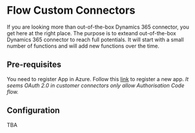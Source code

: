 # Flow Custom Connectors
If you are looking more than out-of-the-box Dynamics 365 connector, you get here at the right place. The purpose is to exteand out-of-the-box Dynamics 365 connector to reach full potentials. It will start with a small number of functions and will add new functions over the time.

## Pre-requisites
You need to register App in Azure. Follow this [link](https://docs.microsoft.com/en-us/dynamics365/customer-engagement/developer/authenticate-users) to register a new app.
*It seems OAuth 2.0 in customer connectors only allow Authorisation Code flow.*

## Configuration
TBA
